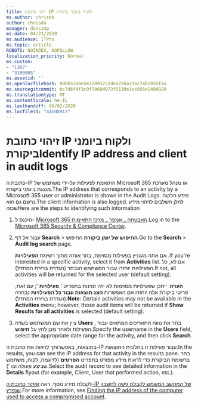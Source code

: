 ```yaml
---
title: זיהוי כתובת IP ולקוח ביומני ביקורת
ms.author: chrisda
author: chrisda
manager: dansimp
ms.date: 04/21/2020
ms.audience: ITPro
ms.topic: article
ROBOTS: NOINDEX, NOFOLLOW
localization_priority: Normal
ms.custom:
- "1367"
- "3100005"
ms.assetid: ''
ms.openlocfilehash: 80b652eb65612093252dee226a19ec74bc035faa
ms.sourcegitcommit: bc7d6f4f3c9f7060d073f5130e1ec856e248d020
ms.translationtype: MT
ms.contentlocale: he-IL
ms.lasthandoff: 06/02/2020
ms.locfileid: "44508917"
---
```

# <a name="identify-ip-address-and-client-in-audit-logs"></a><span data-ttu-id="1a695-102">זיהוי כתובת IP ולקוח ביומני ביקורת</span><span class="sxs-lookup"><span data-stu-id="1a695-102">Identify IP address and client in audit logs</span></span>

<span data-ttu-id="1a695-103">כתובת ה-IP התואמת לפעילות על-ידי משתמש של Microsoft 365 או מנהל מערכת מוצגת ביומני ביקורת.</span><span class="sxs-lookup"><span data-stu-id="1a695-103">The IP address that corresponds to an activity by a Microsoft 365 user or administrator is shown in the Audit Logs.</span></span> <span data-ttu-id="1a695-104">מידע הלקוח נרשם גם הוא.</span><span class="sxs-lookup"><span data-stu-id="1a695-104">The client information is also logged.</span></span> <span data-ttu-id="1a695-105">להלן השלבים לזיהוי מידע שכזה</span><span class="sxs-lookup"><span data-stu-id="1a695-105">Here are the steps to identifying such information</span></span>

1. <span data-ttu-id="1a695-106">היכנס ל- [Microsoft 365 האבטחה _ אמפר _ מרכז התאימות](https://protection.office.com/).</span><span class="sxs-lookup"><span data-stu-id="1a695-106">Log in to the [Microsoft 365 Security & Compliance Center](https://protection.office.com/).</span></span>

2. <span data-ttu-id="1a695-107">עבור אל דף **Search**  >  **החיפוש של יומן ביקורת** החיפוש.</span><span class="sxs-lookup"><span data-stu-id="1a695-107">Go to the **Search** > **Audit log search** page.</span></span>

   <span data-ttu-id="1a695-108">אם אתה מעוניין בפעילות מסוימת, בחר אותה מתוך רשימת **הפעילויות** .</span><span class="sxs-lookup"><span data-stu-id="1a695-108">If you're interested in a specific activity, select it from **Activities** list.</span></span> <span data-ttu-id="1a695-109">אם לא, כל הפעילויות יוחזרו עבור המשתמש הנבחר (הגדרת ברירת המחדל).</span><span class="sxs-lookup"><span data-stu-id="1a695-109">If not, all activities will be returned for the selected user (default setting).</span></span>

   <span data-ttu-id="1a695-110">**הערה**: ייתכן שפעילויות מסוימות לא יהיו זמינות בתפריט ' **פעילויות** '; עם זאת, פריטי ביקורת אלה יוחזרו אם האפשרות **הצג תוצאות עבור כל הפעילויות** נבחרה (הגדרת ברירת המחדל).</span><span class="sxs-lookup"><span data-stu-id="1a695-110">**Note**: Certain activities may not be available in the **Activities** menu; however, those audit items will be returned if **Show Results for all activities** is selected (default setting).</span></span>

3. <span data-ttu-id="1a695-111">ציין את שם המשתמש בשדה **Users** , בחר את טווח התאריכים המתאים עבור הפעילות ולאחר מכן לחץ על **חיפוש**.</span><span class="sxs-lookup"><span data-stu-id="1a695-111">Specify the username in the **Users** field, select the appropriate date range for the activity, and then click **Search**.</span></span>

<span data-ttu-id="1a695-112">בתוצאות, באפשרותך לראות את כתובת ה-IP עבור פעילות זו בחלונית התוצאות.</span><span class="sxs-lookup"><span data-stu-id="1a695-112">In the results, you can see the IP address for that activity in the results pane.</span></span> <span data-ttu-id="1a695-113">בחר ברשומת הביקורת כדי לראות מידע מפורט בתפריט **הפרטים** (לדוגמה, לקוח, משתמש שביצע פעולה וכו ').</span><span class="sxs-lookup"><span data-stu-id="1a695-113">Select the audit record to see detailed information in the **Details** flyout (for example, Client, User that performed action, etc.).</span></span>

<span data-ttu-id="1a695-114">לקבלת מידע נוסף, ראה [איתור כתובת ה-IP של המחשב המשמש לקבלת גישה לחשבון שנפרץ](https://docs.microsoft.com/microsoft-365/compliance/auditing-troubleshooting-scenarios#find-the-ip-address-of-the-computer-used-to-access-a-compromised-account).</span><span class="sxs-lookup"><span data-stu-id="1a695-114">For more information, see [Finding the IP address of the computer used to access a compromised account](https://docs.microsoft.com/microsoft-365/compliance/auditing-troubleshooting-scenarios#find-the-ip-address-of-the-computer-used-to-access-a-compromised-account).</span></span>
